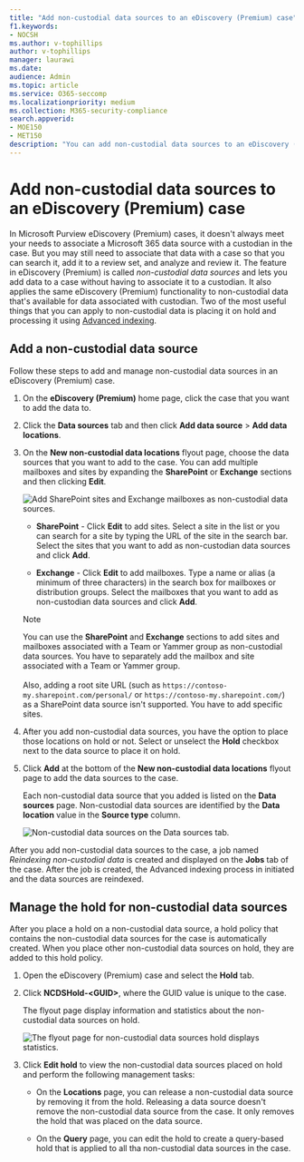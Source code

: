 ```yaml
---
title: "Add non-custodial data sources to an eDiscovery (Premium) case"
f1.keywords:
- NOCSH
ms.author: v-tophillips
author: v-tophillips
manager: laurawi
ms.date: 
audience: Admin
ms.topic: article
ms.service: O365-seccomp
ms.localizationpriority: medium
ms.collection: M365-security-compliance 
search.appverid: 
- MOE150
- MET150
description: "You can add non-custodial data sources to an eDiscovery (Premium) case and place a hold on the data source. Non-custodial data sources are reindexed, so any content that was marked as partially indexed is reprocessed to make it fully and quickly searchable." 
---
```


# Add non-custodial data sources to an eDiscovery (Premium) case

In Microsoft Purview eDiscovery (Premium) cases, it doesn't always meet your needs to associate a Microsoft 365 data source with a custodian in the case. But you may still need to associate that data with a case so that you can search it, add it to a review set, and analyze and review it. The feature in eDiscovery (Premium) is called *non-custodial data sources* and lets you add data to a case without having to associate it to a custodian. It also applies the same eDiscovery (Premium) functionality to non-custodial data that's available for data associated with custodian. Two of the most useful things that you can apply to non-custodial data is placing it on hold and processing it using [Advanced indexing](indexing-custodian-data.md).

## Add a non-custodial data source

Follow these steps to add and manage non-custodial data sources in an eDiscovery (Premium) case.

1. On the **eDiscovery (Premium)** home page, click the case that you want to add the data to.

2. Click the **Data sources** tab and then click **Add data source** > **Add data locations**.

3. On the **New non-custodial data locations** flyout page, choose the data sources that you want to add to the case. You can add multiple mailboxes and sites by expanding the **SharePoint** or **Exchange** sections and then clicking **Edit**.

   ![Add SharePoint sites and Exchange mailboxes as non-custodial data sources.](../media/NonCustodialDataSources1.png)

   - **SharePoint** - Click **Edit** to add sites. Select a site in the list or you can search for a site by typing the URL of the site in the search bar. Select the sites that you want to add as non-custodian data sources and click **Add**.

   - **Exchange** - Click **Edit** to add mailboxes. Type a name or alias (a minimum of three characters) in the search box for mailboxes or distribution groups. Select the mailboxes that you want to add as non-custodian data sources and click **Add**.

   > [!NOTE]
   > You can use the **SharePoint** and **Exchange** sections to add sites and mailboxes associated with a Team or Yammer group as non-custodial data sources. You have to separately add the mailbox and site associated with a Team or Yammer group.<br/><br/> Also, adding a root site URL (such as `https://contoso-my.sharepoint.com/personal/` or  `https://contoso-my.sharepoint.com/`) as a SharePoint data source isn't supported. You have to add specific sites.

4. After you add non-custodial data sources, you have the option to place those locations on hold or not. Select or unselect the **Hold** checkbox next to the data source to place it on hold.

5. Click **Add** at the bottom of the **New non-custodial data locations** flyout page to add the data sources to the case.

   Each non-custodial data source that you added is listed on the **Data sources** page. Non-custodial data sources are identified by the **Data location** value in the **Source type** column.

   ![Non-custodial data sources on the Data sources tab.](../media/NonCustodialDataSources2.png)

After you add non-custodial data sources to the case, a job named *Reindexing non-custodial data* is created and displayed on the **Jobs** tab of the case. After the job is created, the Advanced indexing process in initiated and the data sources are reindexed.

## Manage the hold for non-custodial data sources

After you place a hold on a non-custodial data source, a hold policy that contains the non-custodial data sources for the case is automatically created. When you place other non-custodial data sources on hold, they are added to this hold policy.

1. Open the eDiscovery (Premium) case and select the **Hold** tab.

2. Click **NCDSHold-\<GUID\>**, where the GUID value is unique to the case.

   The flyout page display information and statistics about the non-custodial data sources on hold.

   ![The flyout page for non-custodial data sources hold displays statistics.](../media/NonCustodialDataSourcesHoldFlyout.png)

3. Click **Edit hold** to view the non-custodial data sources placed on hold and perform the following management tasks:

   - On the **Locations** page, you can release a non-custodial data source by removing it from the hold. Releasing a data source doesn't remove the non-custodial data source from the case. It only removes the hold that was placed on the data source.

   - On the **Query** page, you can edit the hold to create a query-based hold that is applied to all tha non-custodial data sources in the case.
